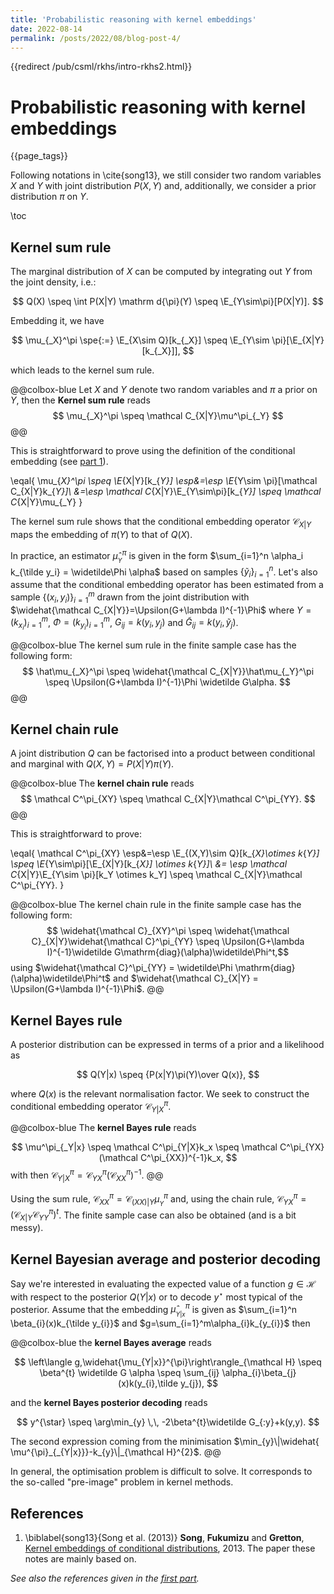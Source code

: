 ```yaml
---
title: 'Probabilistic reasoning with kernel embeddings'
date: 2022-08-14
permalink: /posts/2022/08/blog-post-4/
---
```


<!--
+++
title = "RKHS &ndash; pt. II"
descr = """
    Probabilistic reasoning with kernel embeddings.
    """
tags = ["statistics", "probability", "rkhs"]
+++
-->
{{redirect /pub/csml/rkhs/intro-rkhs2.html}}

# Probabilistic reasoning with kernel embeddings

{{page_tags}}

Following notations in \cite{song13}, we still consider two random variables $X$ and $Y$ with joint distribution $P(X, Y)$ and, additionally, we consider a prior distribution $\pi$ on $Y$.

\toc

## Kernel sum rule

The marginal distribution of $X$ can be computed by integrating out $Y$ from the joint density, i.e.:

$$ Q(X) \speq \int P(X|Y) \mathrm d{\pi}(Y) \speq \E_{Y\sim\pi}[P(X|Y)]. $$

Embedding it, we have

$$ \mu_{_X}^\pi \spe{:=} \E_{X\sim Q}[k_{_X}] \speq \E_{Y\sim \pi}[\E_{X|Y}[k_{_X}]], $$

which leads to the kernel sum rule.

@@colbox-blue
Let $X$ and $Y$ denote two random variables and $\pi$ a prior on $Y$, then the **Kernel sum rule** reads
$$ \mu_{_X}^\pi \speq \mathcal C_{X|Y}\mu^\pi_{_Y} $$
@@

This is straightforward to prove using the definition of the conditional embedding (see [part 1](/pub/csml/rkhs/intro-rkhs1.html)).

\eqal{ \mu_{_X}^\pi \speq \E_{X|Y}[k_{_Y}] \esp&=\esp \E_{Y\sim \pi}[\mathcal C_{X|Y}k_{_Y}]\\
    &=\esp \mathcal C_{X|Y}\E_{Y\sim\pi}[k_{_Y}] \speq \mathcal C_{X|Y}\mu_{_Y}
}

The kernel sum rule shows that the conditional embedding operator $\mathcal C_{X|Y}$ maps the embedding of $\pi(Y)$ to that of $Q(X)$.

In practice, an estimator $\hat\mu_{_Y}^\pi$ is given in the form $\sum_{i=1}^n \alpha_i k_{\tilde y_i} = \widetilde\Phi \alpha$ based on samples $\{\tilde y_i\}_{i=1}^n$.
Let's also assume that the conditional embedding operator has been estimated from a sample $\{(x_i,y_i)\}_{i=1}^m$ drawn from the joint distribution with $\widehat{\mathcal C_{X|Y}}=\Upsilon(G+\lambda I)^{-1}\Phi$ where $\Upsilon = (k_{x_i})_{i=1}^m$, $\Phi=(k_{y_i})_{i=1}^m$, $G_{ij} = k(y_i,y_j)$ and $\widetilde G_{ij} = k(y_i, \tilde y_j)$.

@@colbox-blue
The kernel sum rule in the finite sample case has the following form:
$$ \hat\mu_{_X}^\pi \speq \widehat{\mathcal C_{X|Y}}\hat\mu_{_Y}^\pi \speq \Upsilon(G+\lambda I)^{-1}\Phi \widetilde G\alpha. $$
@@


## Kernel chain rule

A joint distribution $Q$ can be factorised into a product between conditional and marginal with $Q(X, Y)=P(X|Y)\pi(Y)$.

@@colbox-blue
The **kernel chain rule** reads
$$ \mathcal C^\pi_{XY} \speq \mathcal C_{X|Y}\mathcal C^\pi_{YY}. $$
@@

This is straightforward to prove:

\eqal{
    \mathcal C^\pi_{XY} \esp&=\esp \E_{(X,Y)\sim Q}[k_{_X}\otimes k_{_Y}] \speq \E_{Y\sim\pi}[\E_{X|Y}[k_{_X}] \otimes k_{_Y}]\\
    &= \esp \mathcal C_{X|Y}\E_{Y\sim \pi}[k_Y \otimes k_Y] \speq \mathcal C_{X|Y}\mathcal C^\pi_{YY}.
}

@@colbox-blue
The kernel chain rule in the finite sample case has the following form:
$$ \widehat{\mathcal C}_{XY}^\pi \speq \widehat{\mathcal C}_{X|Y}\widehat{\mathcal C}^\pi_{YY} \speq \Upsilon(G+\lambda I)^{-1}\widetilde G\mathrm{diag}(\alpha)\widetilde\Phi^t,$$
using $\widehat{\mathcal C}^\pi_{YY} = \widetilde\Phi \mathrm{diag}(\alpha)\widetilde\Phi^t$ and $\widehat{\mathcal C}_{X|Y} = \Upsilon(G+\lambda I)^{-1}\Phi$.
@@

## Kernel Bayes rule

A posterior distribution can be expressed in terms of a prior and a likelihood as

$$ Q(Y|x) \speq {P(x|Y)\pi(Y)\over Q(x)}, $$

where $Q(x)$ is the relevant normalisation factor.
We seek to construct the conditional embedding operator $\mathcal C^\pi_{Y|X}$.

@@colbox-blue
The **kernel Bayes rule** reads

$$ \mu^\pi_{_Y|x} \speq \mathcal C^\pi_{Y|X}k_x \speq \mathcal C^\pi_{YX} (\mathcal C^\pi_{XX})^{-1}k_x, $$
with then $\mathcal C^\pi_{Y|X} = \mathcal C^\pi_{YX}(\mathcal C^\pi_{XX})^{-1}$.
@@

Using the sum rule, $\mathcal C^\pi_{XX}=\mathcal C_{(XX)|Y}\mu_{_Y}^\pi$ and, using the chain rule, $\mathcal C^\pi_{YX}=(\mathcal C_{X|Y}\mathcal C^\pi_{YY})^t$.
The finite sample case can also be obtained (and is a bit messy).

## Kernel Bayesian average and posterior decoding

Say we're interested in evaluating the expected value of a function $g\in \mathcal H$ with respect to the posterior $Q(Y|x)$ or to decode $y^{\star}$ most typical of the posterior.
Assume that the embedding $\widehat\mu^{\pi}_{_{Y|x}}$ is given as $\sum_{i=1}^n \beta_{i}(x)k_{\tilde y_{i}}$ and $g=\sum_{i=1}^m\alpha_{i}k_{y_{i}}$ then

@@colbox-blue
the **kernel Bayes average** reads

$$
    \left\langle g,\widehat{\mu_{Y|x}}^{\pi}\right\rangle_{\mathcal H} \speq \beta^{t} \widetilde G  \alpha \speq \sum_{ij} \alpha_{i}\beta_{j}(x)k(y_{i},\tilde y_{j}),
$$

 and the **kernel Bayes posterior decoding** reads

$$
y^{\star} \speq \arg\min_{y} \,\, -2\beta^{t}\widetilde G_{:y}+k(y,y).
$$

The second expression coming from the minimisation $\min_{y}\|\widehat{ \mu^{\pi}_{_{Y|x}}}-k_{y}\|_{\mathcal H}^{2}$.
@@
<!--_-->
In general, the optimisation problem is difficult to solve.
It corresponds to the so-called "pre-image" problem in kernel methods.

## References

1. \biblabel{song13}{Song et al. (2013)} **Song**, **Fukumizu** and **Gretton**,  [Kernel embeddings of conditional distributions](https://www.cc.gatech.edu/~lsong/papers/SonFukGre13.pdf), 2013. The paper these notes are mainly based on.

*See also the references given in the [first part](/pub/csml/rkhs/intro-rkhs1.html).*
